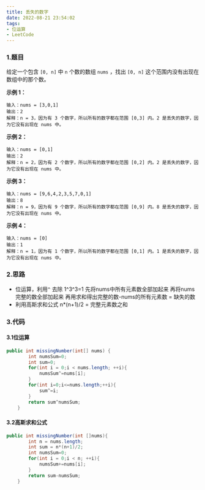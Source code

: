 ```yaml
---
title: 丢失的数字
date: 2022-08-21 23:54:02
tags:
- 位运算
- LeetCode
---
```


### 1.题目

给定一个包含 `[0, n]` 中 `n` 个数的数组 `nums` ，找出 `[0, n]` 这个范围内没有出现在数组中的那个数。

**示例 1：**

``` 
输入：nums = [3,0,1]
输出：2
解释：n = 3，因为有 3 个数字，所以所有的数字都在范围 [0,3] 内。2 是丢失的数字，因为它没有出现在 nums 中。
```

**示例 2：**

``` 
输入：nums = [0,1]
输出：2
解释：n = 2，因为有 2 个数字，所以所有的数字都在范围 [0,2] 内。2 是丢失的数字，因为它没有出现在 nums 中。
```

**示例 3：**

``` 
输入：nums = [9,6,4,2,3,5,7,0,1]
输出：8
解释：n = 9，因为有 9 个数字，所以所有的数字都在范围 [0,9] 内。8 是丢失的数字，因为它没有出现在 nums 中。
```

**示例 4：**

``` 
输入：nums = [0]
输出：1
解释：n = 1，因为有 1 个数字，所以所有的数字都在范围 [0,1] 内。1 是丢失的数字，因为它没有出现在 nums 中。
```

### 2.思路

- 位运算，利用`^`  去除 1^3^3=1 先将nums中所有元素数全部加起来 再将nums完整的数全部加起来 再用求和得出完整的数-nums的所有元素数 = 缺失的数
- 利用高斯求和公式 n*(n+1)/2 = 完整元素数之和 

### 3.代码

#### 3.1位运算

``` java
public int missingNumber(int[] nums) {
        int numsSum=0;
        int sum=0;
        for(int i = 0;i < nums.length; ++i){
            numsSum^=nums[i];
        }
        for(int i=0;i<=nums.length;++i){
            sum^=i;
        }
        return sum^numsSum;
    }
```

#### 3.2高斯求和公式

``` java
public int missingNumber(int []nums){
        int n = nums.length;
        int sum = n*(n+1)/2;
        int numsSum=0;
        for(int i = 0;i < n; ++i){
            numsSum+=nums[i];
        }
        return sum-numsSum;
    }
```

